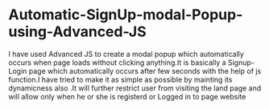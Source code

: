 # Automatic-SignUp-modal-Popup-using-Advanced-JS
 I have used Advanced JS to create a modal popup which automatically occurs when page loads without clicking anything.It is basically a Signup-Login page which automatically occurs after few seconds with the help of js function.I have tried to make it as simple as possible by mainting its dynamicness also .It will further restrict user from visiting the land page and will allow only when he or she is registerd or Logged in to page website
